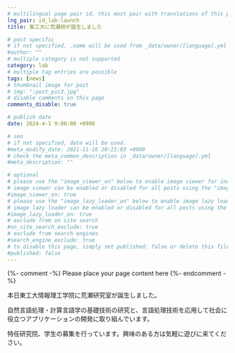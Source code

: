```yaml
---
# multilingual page pair id, this must pair with translations of this page. (This name must be unique)
lng_pair: id_lab-launch
title: 東工大に荒瀬研が誕生しました

# post specific
# if not specified, .name will be used from _data/owner/[language].yml
#author: ""
# multiple category is not supported
category: lab
# multiple tag entries are possible
tags: [news]
# thumbnail image for post
# img: ":post_pic3.jpg"
# disable comments on this page
comments_disable: true

# publish date
date: 2024-4-1 9:00:00 +0900

# seo
# if not specified, date will be used.
#meta_modify_date: 2021-11-16 20:21:03 +0900
# check the meta_common_description in _data/owner/[language].yml
#meta_description: ""

# optional
# please use the "image_viewer_on" below to enable image viewer for individual pages or posts (_posts/ or [language]/_posts folders).
# image viewer can be enabled or disabled for all posts using the "image_viewer_posts: true" setting in _data/conf/main.yml.
#image_viewer_on: true
# please use the "image_lazy_loader_on" below to enable image lazy loader for individual pages or posts (_posts/ or [language]/_posts folders).
# image lazy loader can be enabled or disabled for all posts using the "image_lazy_loader_posts: true" setting in _data/conf/main.yml.
#image_lazy_loader_on: true
# exclude from on site search
#on_site_search_exclude: true
# exclude from search engines
#search_engine_exclude: true
# to disable this page, simply set published: false or delete this file
#published: false
---
```


{%- comment -%} Please place your page content here {%- endcomment -%}

本日東工大情報理工学院に荒瀬研究室が誕生しました。

自然言語処理・計算言語学の基礎技術の研究と、言語処理技術を応用して社会に役立つアプリケーションの開発に取り組んでいます。

特任研究院、学生の募集を行っています。興味のある方は気軽に遊びに来てください。
